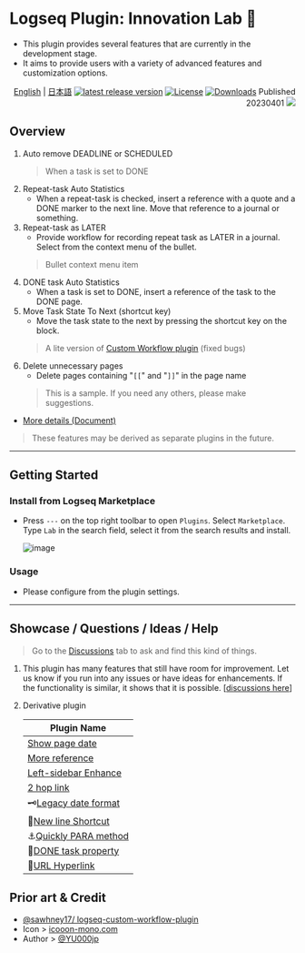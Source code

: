 # Logseq Plugin: Innovation Lab 🌱

- This plugin provides several features that are currently in the development stage.
- It aims to provide users with a variety of advanced features and customization options.

<div align="right">

[English](https://github.com/YU000jp/logseq-plugin-some-menu-extender) | [日本語](https://github.com/YU000jp/logseq-plugin-some-menu-extender/blob/main/README.ja.md)
[![latest release version](https://img.shields.io/github/v/release/YU000jp/logseq-plugin-some-menu-extender)](https://github.com/YU000jp/logseq-plugin-some-menu-extender/releases)
[![License](https://img.shields.io/github/license/YU000jp/logseq-plugin-some-menu-extender?color=blue)](https://github.com/YU000jp/logseq-plugin-some-menu-extender/blob/main/LICENSE)
[![Downloads](https://img.shields.io/github/downloads/YU000jp/logseq-plugin-some-menu-extender/total.svg)](https://github.com/YU000jp/logseq-plugin-some-menu-extender/releases)
 Published 20230401 <a href="https://www.buymeacoffee.com/yu000japan"><img src="https://img.buymeacoffee.com/button-api/?text=Buy me a pizza&emoji=🍕&slug=yu000japan&button_colour=FFDD00&font_colour=000000&font_family=Poppins&outline_colour=000000&coffee_colour=ffffff" /></a>
</div>

## Overview

1. Auto remove DEADLINE or SCHEDULED
   > When a task is set to DONE
1. Repeat-task Auto Statistics
   - When a repeat-task is checked, insert a reference with a quote and a DONE marker to the next line. Move that reference to a journal or something.
1. Repeat-task as LATER
   - Provide workflow for recording repeat task as LATER in a journal. Select from the context menu of the bullet.
   > Bullet context menu item
1. DONE task Auto Statistics
   - When a task is set to DONE, insert a reference of the task to the DONE page.
1. Move Task State To Next (shortcut key)
   - Move the task state to the next by pressing the shortcut key on the block.
   > A lite version of [Custom Workflow plugin](https://github.com/sawhney17/logseq-custom-workflow-plugin) (fixed bugs)
1. Delete unnecessary pages
   - Delete pages containing "`[[`" and "`]]`" in the page name
   > This is a sample. If you need any others, please make suggestions.
- [More details (Document)](https://github.com/YU000jp/logseq-plugin-some-menu-extender/wiki/Document)

> These features may be derived as separate plugins in the future.

---

## Getting Started

### Install from Logseq Marketplace

- Press `---` on the top right toolbar to open `Plugins`. Select `Marketplace`. Type `Lab` in the search field, select it from the search results and install.

   ![image](https://github.com/YU000jp/logseq-plugin-some-menu-extender/assets/111847207/32afec53-20ad-41d0-ad54-44cd07a50c67)

### Usage

- Please configure from the plugin settings.

---
## Showcase / Questions / Ideas / Help

> Go to the [Discussions](https://github.com/YU000jp/logseq-plugin-some-menu-extender/discussions) tab to ask and find this kind of things.
1. This plugin has many features that still have room for improvement. Let us know if you run into any issues or have ideas for enhancements. If the functionality is similar, it shows that it is possible. [[discussions here](https://github.com/YU000jp/logseq-plugin-some-menu-extender/discussions)]
1. Derivative plugin

   | Plugin Name |
   | -- |
   | [Show page date](https://github.com/YU000jp/logseq-plugin-show-page-date) |
   | [More reference](https://github.com/YU000jp/logseq-plugin-reference-guide) |
   | [Left-sidebar Enhance](https://github.com/YU000jp/logseq-plugin-left-sidebar-enhance) |
   | [2 hop link](https://github.com/YU000jp/logseq-plugin-two-hop-link) |
   | 🗝️[Legacy date format](https://github.com/YU000jp/logseq-plugin-legacy-date-format) |
   | 🦢[New line Shortcut](https://github.com/YU000jp/logseq-plugin-blank-line) |
   | ⚓[Quickly PARA method](https://github.com/YU000jp/logseq-plugin-quickly-para-method) |
   | 💪[DONE task property](https://github.com/YU000jp/logseq-plugin-confirmation-done-task) |
   | 🔗[URL Hyperlink](https://github.com/YU000jp/logseq-plugin-confirmation-hyperlink) |

## Prior art & Credit

- [@sawhney17/ logseq-custom-workflow-plugin](https://github.com/sawhney17/logseq-custom-workflow-plugin)
- Icon > [icooon-mono.com](https://icooon-mono.com/12611-%e3%83%a1%e3%83%8b%e3%83%a5%e3%83%bc%e3%81%ae%e3%83%95%e3%83%aa%e3%83%bc%e3%82%a2%e3%82%a4%e3%82%b3%e3%83%b316/)
- Author > [@YU000jp](https://github.com/YU000jp)


